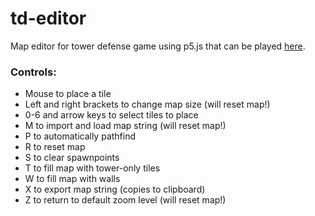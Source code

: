 # td-editor
Map editor for tower defense game using p5.js that can be played
[here](https://xithiox.github.io/td-editor/).

### Controls:
* Mouse to place a tile
* Left and right brackets to change map size (will reset map!)
* 0-6 and arrow keys to select tiles to place
* M to import and load map string (will reset map!)
* P to automatically pathfind
* R to reset map
* S to clear spawnpoints
* T to fill map with tower-only tiles
* W to fill map with walls
* X to export map string (copies to clipboard)
* Z to return to default zoom level (will reset map!)
